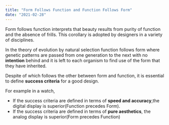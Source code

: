 ```yaml
---
title: "Form Follows Function and Function Follows Form"
date: "2021-02-28"
---
```


Form follows function interprets that beauty results from purity of function and the absence of frills. This corollary is adopted by designers in a variety of disciplines.

In the theory of evolution by natural selection function follows form where genetic patterns are passed from one generation to the next with no **intention** behind and it is left to each organism to find use of the form that they have inherited.

Despite of which follows the other between form and function, it is essential to define **success criteria** for a good design.

For example in a watch,

- If the success criteria are defined in terms of **speed and accuracy**,the digital display is superior(Function precedes Form).
- If the success criteria are defined in terms of **pure aesthetics**, the analog display is superior(Form precedes Function)

